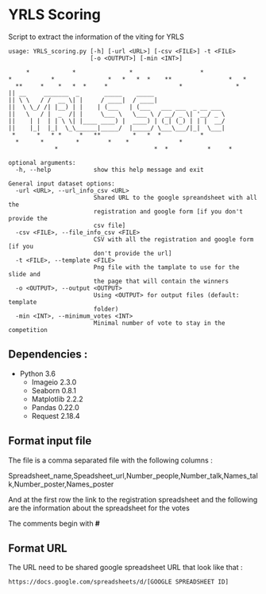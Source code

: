 # YRLS Scoring

Script to extract the information of the viting for YRLS

```
usage: YRLS_scoring.py [-h] [-url <URL>] [-csv <FILE>] -t <FILE>
                       [-o <OUTPUT>] [-min <INT>]

     *            *               *                   *
*           *               *   *   *  *    **                *   *
  **     *    *   *  *     *                    *               *
|| __     _______  _       _____    _____                    
|| \ \   / /  __ \| |     / ____|  / ____|                   
||  \ \_/ /| |__) | |    | (___   | (___   ___ ___  _ __ ___ 
||   \   / |  _  /| |     \___ \   \___ \ / __/ _ \| '__/ _ \
||    | |  | | \ \| |____ ____) |  ____) | (_| (_) | | |  __/
||    |_|  |_|  \_\______|_____/  |_____/ \___\___/|_|  \___|                                                                                                                      
 *      *   * *     *   **         *   *  *           *
  *      *         *        *    *              *
             *                           *  *           *     *

optional arguments:
  -h, --help            show this help message and exit

General input dataset options:
  -url <URL>, --url_info_csv <URL>
                        Shared URL to the google spreandsheet with all the
                        registration and google form [if you don't provide the
                        csv file]
  -csv <FILE>, --file_info_csv <FILE>
                        CSV with all the registration and google form [if you
                        don't provide the url]
  -t <FILE>, --template <FILE>
                        Png file with the tamplate to use for the slide and
                        the page that will contain the winners
  -o <OUTPUT>, --output <OUTPUT>
                        Using <OUTPUT> for output files (default: template
                        folder)
  -min <INT>, --minimum_votes <INT>
                        Minimal number of vote to stay in the competition
```

Dependencies :
--------------

- Python 3.6
   - Imageio 2.3.0
   - Seaborn 0.8.1
   - Matplotlib 2.2.2
   - Pandas 0.22.0
   - Request 2.18.4

Format input file
-----------------
The file is a comma separated file with the following columns :  

Spreadsheet_name,Speadsheet_url,Number_people,Number_talk,Names_talk,Number_poster,Names_poster

And at the first row the link to the registration spreadsheet and the following are the information about the spreadsheet for the votes

The comments begin with **#**  

Format URL
----------

The URL need to be shared google spreadsheet URL that look like that :

`https://docs.google.com/spreadsheets/d/[GOOGLE SPREADSHEET ID]`

